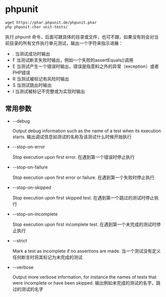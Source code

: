 # phpunit

```shell
wget https://phar.phpunit.de/phpunit.phar
php phpunit.char unit-tests/
```

执行 phpunit 命令，后面可跟具体的目录或文件，也可不跟，如果没有则会对当前目录的所有文件执行单元测试，输出一个字符来指示进展：

- . 当测试成功时输出
- F 当测试断言失败时输出，例如一个失败的assertEquals()调用
- E 当测试产生一个错误时输出，错误是指意料之外的异常（exception）或者PHP错误
- R 当测试被标记有风险时输出
- S 当测试跳出时输出
- I 当测试被标记不完整或为实现时输出

## 常用参数


- --debug

    Output debug information such as the name of a test when its execution starts.
    输出调试信息如测试的名称及该测试什么时候开始执行

- --stop-on-error

    Stop execution upon first error.
    在遇到第一个错误时停止执行
    
- --stop-on-failure

    Stop execution upon first error or failure.
    在遇到第一个失败时停止执行
    
- --stop-on-skipped

    Stop execution upon first skipped test.
    在遇到第一个跳过的测试时停止执行


- --stop-on-incomplete

    Stop execution upon first incomplete test.
    在遇到第一个未完成的测试时停止执行


- --strict

    Mark a test as incomplete if no assertions are made.
    当一个测试没有定义任何断言时将其标记为未完成的测试


- --verbose

    Output more verbose information, for instance the names of tests that were incomplete or have been skipped.
    输出例如未完成的测试的名字，跳过的测试的名字